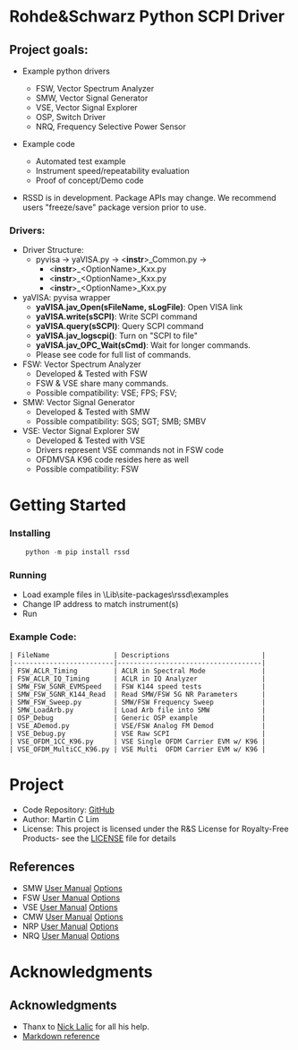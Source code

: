 # Rohde&Schwarz Python SCPI Driver

## Project goals:

* Example python drivers
  * FSW, Vector Spectrum Analyzer
  * SMW, Vector Signal Generator
  * VSE, Vector Signal Explorer
  * OSP, Switch Driver
  * NRQ, Frequency Selective Power Sensor

* Example code
  * Automated test example
  * Instrument speed/repeatability evaluation
  * Proof of concept/Demo code

* RSSD is in development.  Package APIs may change. We recommend users "freeze/save" package version prior to use.

### Drivers:

* Driver Structure:
  * pyvisa &rarr; yaVISA.py &rarr; &lt;**instr**&gt;\_Common.py &rarr;
    * &lt;**instr**&gt;\_&lt;OptionName&gt;\_Kxx.py
    * &lt;**instr**&gt;\_&lt;OptionName&gt;\_Kxx.py
    * &lt;**instr**&gt;\_&lt;OptionName&gt;\_Kxx.py
* yaVISA: pyvisa wrapper
  * **yaVISA.jav_Open(sFileName, sLogFile)**: Open VISA link
  * **yaVISA.write(sSCPI)**: Write SCPI command
  * **yaVISA.query(sSCPI)**: Query SCPI command
  * **yaVISA.jav_logscpi()**: Turn on "SCPI to file"
  * **yaVISA.jav_OPC_Wait(sCmd)**: Wait for longer commands.
  * Please see code for full list of commands.
* FSW: Vector Spectrum Analyzer
  * Developed & Tested with FSW
  * FSW & VSE share many commands.
  * Possible compatibility: VSE; FPS; FSV;
* SMW: Vector Signal Generator
  * Developed & Tested with SMW
  * Possible compatibility: SGS; SGT; SMB; SMBV
* VSE: Vector Signal Explorer SW
  * Developed & Tested with VSE
  * Drivers represent VSE commands not in FSW code
  * OFDMVSA K96 code resides here as well
  * Possible compatibility: FSW

# Getting Started

### Installing

```python
    python -m pip install rssd
```

### Running

* Load example files in <Python>\Lib\site-packages\rssd\examples
* Change IP address to match instrument(s)
* Run

### Example Code:

    | FileName                | Descriptions                       |
    |-------------------------|------------------------------------|
    | FSW_ACLR_Timing         | ACLR in Spectral Mode              |
    | FSW_ACLR_IQ_Timing      | ACLR in IQ Analyzer                |
    | SMW_FSW_5GNR_EVMSpeed   | FSW K144 speed tests               |
    | SMW_FSW_5GNR_K144_Read  | Read SMW/FSW 5G NR Parameters      |
    | SMW_FSW_Sweep.py        | SMW/FSW Frequency Sweep            |
    | SMW_LoadArb.py          | Load Arb file into SMW             |
    | OSP_Debug               | Generic OSP example                |
    | VSE_ADemod.py           | VSE/FSW Analog FM Demod            |
    | VSE_Debug.py            | VSE Raw SCPI                       |
    | VSE_OFDM_1CC_K96.py     | VSE Single OFDM Carrier EVM w/ K96 |
    | VSE_OFDM_MultiCC_K96.py | VSE Multi  OFDM Carrier EVM w/ K96 |

# Project 

* Code Repository: [GitHub](https://github.com/mclim9/rssd) 
* Author: Martin C Lim
* License: This project is licensed under the R&S License for Royalty-Free Products- see the [LICENSE](LICENSE.txt) file for details

## References
* SMW [User Manual](https://www.rohde-schwarz.com/us/search_63238.html?term=smw+vector+user+manual&sort=relevance) [Options](https://www.rohde-schwarz.com/us/product/smw200a)
* FSW [User Manual](https://www.rohde-schwarz.com/us/search_63238.html?term=FSW+user+manual&sort=relevance) [Options](https://www.rohde-schwarz.com/us/product/fsw)
* VSE [User Manual](https://www.rohde-schwarz.com/us/search_63238.html?term=vse+base+user+manual) [Options](https://www.rohde-schwarz.com/us/product/vse)
* CMW [User Manual](https://www.rohde-schwarz.com/us/search_63238.html?term=cmw+user+manual) [Options](https://www.rohde-schwarz.com/us/product/CMW500)
* NRP [User Manual](https://www.rohde-schwarz.com/us/search_63238.html?term=nrp_s_sn+user+manual) [Options](https://www.rohde-schwarz.com/us/product/nrp_s_sn)
* NRQ [User Manual](https://www.rohde-schwarz.com/us/manual/nrq6/) [Options](https://www.rohde-schwarz.com/us/product/nrq6)

Acknowledgments
=====================================================================

## Acknowledgments
- Thanx to [Nick Lalic](https://pypi.org/project/rohdeschwarz/) for all his help.
- [Markdown reference](https://github.com/adam-p/markdown-here/wiki/Markdown-Cheatsheet)

